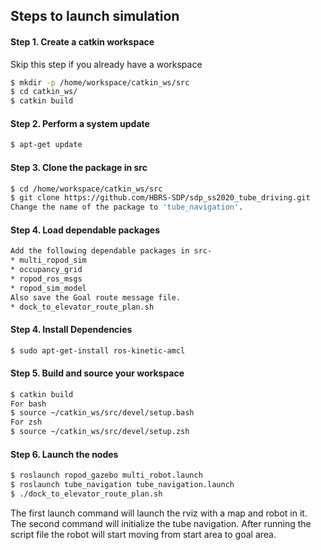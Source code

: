 ## Steps to launch simulation 

#### Step 1. Create a catkin workspace
Skip this step if you already have a workspace
```sh
$ mkdir -p /home/workspace/catkin_ws/src
$ cd catkin_ws/
$ catkin build
```

#### Step 2. Perform a system update
```sh
$ apt-get update
```
#### Step 3. Clone the package in src
```sh
$ cd /home/workspace/catkin_ws/src
$ git clone https://github.com/HBRS-SDP/sdp_ss2020_tube_driving.git
Change the name of the package to 'tube_navigation'.
``` 

#### Step 4. Load dependable packages
```sh
Add the following dependable packages in src-
* multi_ropod_sim
* occupancy_grid
* ropod_ros_msgs
* ropod_sim_model
Also save the Goal route message file.
* dock_to_elevator_route_plan.sh
```

#### Step 4. Install Dependencies
```sh
$ sudo apt-get-install ros-kinetic-amcl
``` 
#### Step 5. Build and source your workspace
```sh
$ catkin build
For bash
$ source ~/catkin_ws/src/devel/setup.bash
For zsh
$ source ~/catkin_ws/src/devel/setup.zsh
``` 
#### Step 6. Launch the nodes
```sh
$ roslaunch ropod_gazebo multi_robot.launch 
$ roslaunch tube_navigation tube_navigation.launch
$ ./dock_to_elevator_route_plan.sh
```

The first launch command will launch the rviz with a map and robot in it. The second command will initialize the tube navigation. After running the script file the robot will start moving from start area to goal area.
